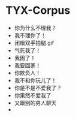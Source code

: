 # TYX-Corpus

- 你为什么不理我？
- 我不理你了！
- 闭眼双手拍腿.gif
- 气死我了！
- 我困了！
- 我要回家！
- 你欺负人！
- 我不和你玩儿了！
- 你是不是不爱我了？
- 你果然不爱我了
- 又跟别的男人聊天
- 
